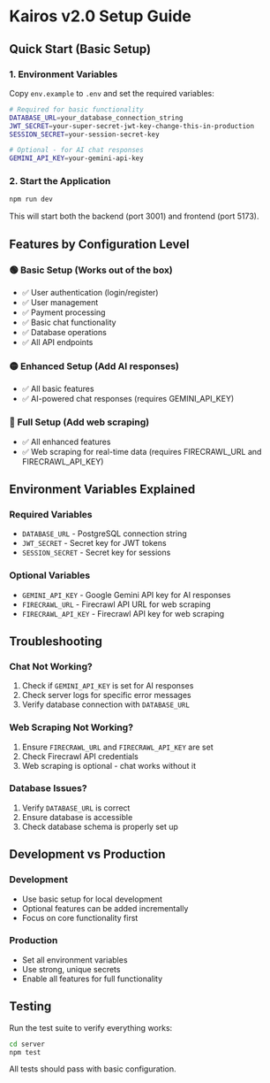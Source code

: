 # Kairos v2.0 Setup Guide

## Quick Start (Basic Setup)

### 1. Environment Variables
Copy `env.example` to `.env` and set the required variables:

```bash
# Required for basic functionality
DATABASE_URL=your_database_connection_string
JWT_SECRET=your-super-secret-jwt-key-change-this-in-production
SESSION_SECRET=your-session-secret-key

# Optional - for AI chat responses
GEMINI_API_KEY=your-gemini-api-key
```

### 2. Start the Application
```bash
npm run dev
```

This will start both the backend (port 3001) and frontend (port 5173).

## Features by Configuration Level

### 🟢 Basic Setup (Works out of the box)
- ✅ User authentication (login/register)
- ✅ User management
- ✅ Payment processing
- ✅ Basic chat functionality
- ✅ Database operations
- ✅ All API endpoints

### 🟡 Enhanced Setup (Add AI responses)
- ✅ All basic features
- ✅ AI-powered chat responses (requires GEMINI_API_KEY)

### 🔵 Full Setup (Add web scraping)
- ✅ All enhanced features
- ✅ Web scraping for real-time data (requires FIRECRAWL_URL and FIRECRAWL_API_KEY)

## Environment Variables Explained

### Required Variables
- `DATABASE_URL` - PostgreSQL connection string
- `JWT_SECRET` - Secret key for JWT tokens
- `SESSION_SECRET` - Secret key for sessions

### Optional Variables
- `GEMINI_API_KEY` - Google Gemini API key for AI responses
- `FIRECRAWL_URL` - Firecrawl API URL for web scraping
- `FIRECRAWL_API_KEY` - Firecrawl API key for web scraping

## Troubleshooting

### Chat Not Working?
1. Check if `GEMINI_API_KEY` is set for AI responses
2. Check server logs for specific error messages
3. Verify database connection with `DATABASE_URL`

### Web Scraping Not Working?
1. Ensure `FIRECRAWL_URL` and `FIRECRAWL_API_KEY` are set
2. Check Firecrawl API credentials
3. Web scraping is optional - chat works without it

### Database Issues?
1. Verify `DATABASE_URL` is correct
2. Ensure database is accessible
3. Check database schema is properly set up

## Development vs Production

### Development
- Use basic setup for local development
- Optional features can be added incrementally
- Focus on core functionality first

### Production
- Set all environment variables
- Use strong, unique secrets
- Enable all features for full functionality

## Testing

Run the test suite to verify everything works:

```bash
cd server
npm test
```

All tests should pass with basic configuration. 